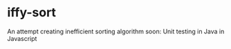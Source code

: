 # iffy-sort
An attempt creating inefficient sorting algorithm
soon:
Unit testing
in Java 
in Javascript

